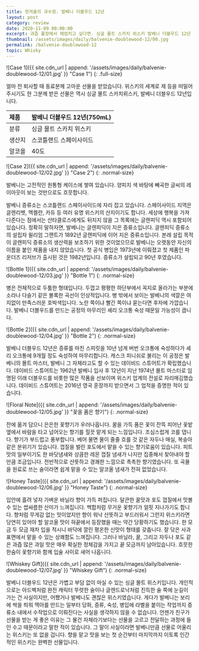 ```yaml
---
title: 한겨울의 과수원. 발베니 더블우드 12년
layout: post
category: review
date: 2020-11-09 00:00:00
excerpt: 과즙 풀장에서 헤엄치고 싶다면. 싱글 몰트 스카치 위스키 발베니 더블우드 12년 리뷰.
thumbnail: /assets/images/daily/balvenie-doublewood-12/00.jpg
permalink: /balvenie-doublewood-12
topic: Whisky
---
```


![Case 1]({{ site.cdn_url | append: '/assets/images/daily/balvenie-doublewood-12/01.jpg' }} "Case 1")
{: .full-size}

얼마 전 퇴사할 때 동료분께 고마운 선물을 받았습니다. 위스키의 세계로 제 등을 떠밀어 주시기도 한 그분께 받은 선물은 역시 싱글 몰트 스카치위스키, 발베니 더블우드 12년입니다.

|제품|발베니 더블우드 12년(750mL)|
|:---|:---|
|분류|싱글 몰트 스카치 위스키|
|생산지|스코틀랜드 스페이사이드|
|알코올|40도|

![Case 2]({{ site.cdn_url | append: '/assets/images/daily/balvenie-doublewood-12/02.jpg' }} "Case 2")
{: .normal-size}

발베니는 고전적인 원통형 케이스에 쌓여 있습니다. 양피지 색 바탕에 빼곡한 글씨의 레이아웃이 보는 것만으로도 흐뭇합니다.

발베니 증류소는 스코틀랜드 스페이사이드에 자리 잡고 있습니다. 스페이사이드 지역은 글렌리벳, 멕켈란, 카듀 등 여러 유명 위스키의 산지이기도 합니다. 세상에 행복을 가져다준다는 점에서는 산타클로스에게도 뒤지지 않을 그 목록에는 글렌피딕 역시 포함되어 있습니다. 정확히 말하자면, 발베니는 글렌피딕이 지은 증류소입니다. 글렌피딕 증류소의 설립자 윌리엄 그랜트가 1892년 글렌피딕에 이어 지은 증류소입니다. 본래 설립 목적이 글렌피딕 증류소의 생산력을 보조하기 위한 것이었으므로 발베니는 오랫동안 자신의 이름을 붙인 제품을 내지 않았습니다. 첫 공식 병입은 1973년에 이뤄졌고 첫 제품인 파운더즈 리저브가 출시된 것은 1982년입니다. 증류소가 설립되고 90년 후였습니다.

![Bottle 1]({{ site.cdn_url | append: '/assets/images/daily/balvenie-doublewood-12/03.jpg' }} "Bottle 1")
{: .normal-size}

병은 전체적으로 두툼한 형태입니다. 두껍고 평평한 하단부에서 꼭지로 올라가는 부분에 소라나 다슬기 같은 볼록한 곡선이 인상적입니다. 병 밖에서 보이는 발베니의 색깔은 여지없이 만족스러운 호박색입니다. 노란 쪽이냐 빨간 쪽이냐 묻는다면 후자에 가깝습니다. 발베니 더블우드를 만드는 공정의 마무리인 셰리 오크통 숙성 때문일 가능성이 큽니다.

![Bottle 2]({{ site.cdn_url | append: '/assets/images/daily/balvenie-doublewood-12/04.jpg' }} "Bottle 2")
{: .normal-size}

발베니 더블우드 12년은 증류를 마친 스피릿을 10년 넘게 버번 오크통에 숙성하다가 셰리 오크통에 9개월 정도 숙성하여 마무리합니다. 캐스크 피니쉬로 불리는 이 공정은 발베니의 몰트 마스터, 발베니 그 자체라고도 할 수 있는 데이비드 스튜어트가 확립했습니다. 데이비드 스튜어트는 1962년 발베니 입사 후 12년이 지난 1974년 몰트 마스터로 임명된 이래 더블우드를 비롯한 많은 작품을 선보이며 위스키 업계의 전설로 자리매김했습니다. 데이비드 스튜어트는 2016년 영국 훈장까지 받으면서 그 업적을 증명한 적이 있습니다.

![Floral Note]({{ site.cdn_url | append: '/assets/images/daily/balvenie-doublewood-12/05.jpg' }} "꽃을 품은 향기")
{: .normal-size}

잔에 옮겨 담으니 은은한 꽃향기가 우러나옵니다. 꿀을 가득 품은 꽃이 잔뜩 피어난 꽃밭 옆에서 바람을 타고 넘어오는 향기를 힐끗 맡게 되는 느낌입니다. 조심스럽게 코를 댑니다. 향기가 부드럽고 풍부합니다. 베어 물면 물이 줄줄 흐를 것 같은 자두나 매실, 복숭아 같은 분위기가 있습니다. 껍질을 벌린 포도에서 맡을 수 있는 향기로움이 있습니다. 피트 맛의 일부이기도 한 바닷냄새와 상큼한 레몬 껍질 냄새가 나지만 집중해서 찾아내야 할 만큼 조금입니다. 전반적으로 산뜻하고 경쾌한 느낌으로 촉촉한 향기였습니다. 또 곡물을 원료로 쓰는 술이라면 쉽게 맡을 수 있는 알코올 냄새가 전혀 없었습니다.

![Honey Taste]({{ site.cdn_url | append: '/assets/images/daily/balvenie-doublewood-12/06.jpg' }} "Honey Taste")
{: .normal-size}

입안에 흘려 넣자 가벼운 바닐라 향이 가득 퍼집니다. 달큰한 꿀맛과 포도 껍질에서 맛볼 수 있는 쌉싸름한 산미가 느껴집니다. 백합처럼 무거운 꽃향기가 얼핏 지나가기도 합니다. 향처럼 무게감 없는 맛이었지만 향이 워낙 산뜻하고 부드러워서 그런지 위스키라면 당연히 있어야 할 알코올 맛이 혀끝에서 등장했을 때는 약간 당황하기도 했습니다. 한 모금 두 모금 재차 입을 적시니 바닥에 깔린 평온한 신맛이 형태를 갖춥니다. 잘 닦은 사과 표면에서 맡을 수 있는 상쾌함도 느껴집니다. 그러나 바닐라, 꿀, 그리고 자두나 포도 같은 과즙 많은 과일 맛은 매우 확실한 정체감을 가지고 끝 모금까지 남아있습니다. 흐뭇한 한숨이 꽃향기와 함께 입술 사이로 새어 나옵니다.

![Whiskey Gift]({{ site.cdn_url | append: '/assets/images/daily/balvenie-doublewood-12/07.jpg' }} "Whiskey Gift")
{: .normal-size}

발베니 더블우드 12년은 가볍고 부담 없이 마실 수 있는 싱글 몰트 위스키입니다. 개인적으로는 아드벡처럼 완전 캐릭터 뚜렷한 술이나 글렌드로낙처럼 진득한 술 쪽에 눈길이 가는 건 사실이지만, 어쨌거나 발베니도 괜찮은 위스키였습니다. 게다가 발베니는 보리에 싹을 틔워 맥아를 만드는 일부터 당화, 증류, 숙성, 병입에 라벨을 붙이는 작업까지 증류소 내에서 수작업으로 이뤄진다는 사실을 생각하지 않을 수 없습니다. 언젠가 친구가 선물을 받는 게 좋은 이유는 그 물건 자체라기보다는 선물을 고르고 전달하는 과정에 들인 수고 때문이라고 말한 적이 있습니다. 그 말이 사실이라면 발베니만큼 선물로 어울리는 위스키는 또 없을 겁니다. 향을 맡고 맛을 보는 첫 순간부터 마지막까지 이토록 인간적인 위스키는 완벽한 선물입니다.